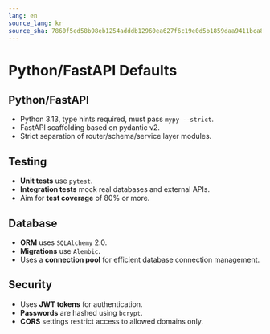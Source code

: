 ```yaml
---
lang: en
source_lang: kr
source_sha: 7860f5ed58b98eb1254adddb12960ea627f6c19e0d5b1859daa9411bca87ac55
---
```

# Python/FastAPI Defaults

## Python/FastAPI
- Python 3.13, type hints required, must pass `mypy --strict`.
- FastAPI scaffolding based on pydantic v2.
- Strict separation of router/schema/service layer modules.

## Testing
- **Unit tests** use `pytest`.
- **Integration tests** mock real databases and external APIs.
- Aim for **test coverage** of 80% or more.

## Database
- **ORM** uses `SQLAlchemy` 2.0.
- **Migrations** use `Alembic`.
- Uses a **connection pool** for efficient database connection management.

## Security
- Uses **JWT tokens** for authentication.
- **Passwords** are hashed using `bcrypt`.
- **CORS** settings restrict access to allowed domains only.
